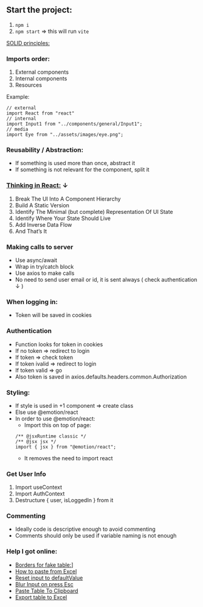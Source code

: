 ## Start the project:

1. `npm i`
2. `npm start` => this will run `vite`

[SOLID principles:](https://developero.io/blog/react-solid-example)

### Imports order:

1. External components
2. Internal components
3. Resources

Example:

```
// external
import React from "react"
// internal
import Input1 from "../components/general/Input1";
// media
import Eye from "../assets/images/eye.png";
```

### Reusability / Abstraction:

- If something is used more than once, abstract it
- If something is not relevant for the component, split it

### [Thinking in React:](https://reactjs.org/docs/thinking-in-react.html) ↓

1. Break The UI Into A Component Hierarchy
2. Build A Static Version
3. Identify The Minimal (but complete) Representation Of UI State
4. Identify Where Your State Should Live
5. Add Inverse Data Flow
6. And That’s It

### Making calls to server

- Use async/await
- Wrap in try/catch block
- Use axios to make calls
- No need to send user email or id, it is sent always ( check authentication ↓ )

### When logging in:

- Token will be saved in cookies

### Authentication

- Function looks for token in cookies
- If no token => redirect to login
- If token => check token
- If token ivalid => redirect to login
- If token valid => go
- Also token is saved in axios.defaults.headers.common.Authorization

### Styling:

- If style is used in +1 component => create class
- Else use @emotion/react
- In order to use @emotion/react:
  - Import this on top of page:
  ```
  /** @jsxRuntime classic */
  /** @jsx jsx */
  import { jsx } from "@emotion/react";
  ```
  - It removes the need to import react

### Get User Info

1. Import useContext
2. Import AuthContext
3. Destructure { user, isLoggedIn } from it

### Commenting

- Ideally code is descriptive enough to avoid commenting
- Comments should only be used if variable naming is not enough

### Help I got online:

- [Borders for fake table:](https://stackoverflow.com/questions/10023799/how-to-collapse-the-borders-of-a-set-of-div-tags-using-css/10023942#10023942)]
- [How to paste from Excel](https://stackblitz.com/edit/paste-from-excel?file=index.js)
- [Reset input to defaultValue](https://stackoverflow.com/questions/42706265/react-es6-const-clear-input-defaultvalue-on-focus)
- [Blur Input on press Esc](https://stackoverflow.com/questions/48961342/how-to-blur-the-input-provided-in-semantic-ui-react)
- [Paste Table To Clipboard](https://stackoverflow.com/questions/66585315/how-to-copy-table-with-link-to-clipboard-to-paste-it-into-excel)
- [Export table to Excel](https://stackoverflow.com/questions/11084564/export-html-table-to-excel-javascript-function-special-characters-changed)
